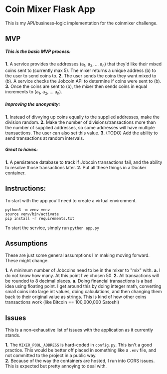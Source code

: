 # Coin Mixer Flask App

This is my API/business-logic implementation for the coinmixer challenge.

## MVP   

##### This is the basic MVP process:    
**1.** A service provides the addresses (a<sub>1</sub>, a<sub>2</sub>, ... a<sub>n</sub>) that they'd like their mixed coins sent to (currently max 5). The mixer returns a unique address (b) to the user to send coins to. 
**2.** The user sends the coins they want mixed to (b). A service checks the Jobcoin API to determine if coins were sent to (b).     
**3.** Once the coins are sent to (b), the mixer then sends coins in equal increments to (a<sub>1</sub>, a<sub>2</sub>, ... a<sub>n</sub>).
     

##### Improving the anonymity:      
 
**1.** Instead of divvying up coins equally to the supplied addresses, make the division random. 
**2.** Make the number of divisions/transactions more than the number of supplied addresses, so some addresses will have multiple transactions. The user can also set this value.
**3.** (TODO) Add the ability to send transactions at random intervals. 


##### Great to haves:     
     
**1.** A persistence database to track if Jobcoin transactions fail, and the ability to resolve those transactions later.
**2.** Put all these things in a Docker container.
  
  
## Instructions:     
To start with the app you'll need to create a virtual environment.      
```
python3 -m venv venv      
source venv/bin/activate      
pip install -r requirements.txt        
```

To start the service, simply run
`python app.py`

## Assumptions       
These are just some general assumptions I'm making moving forward. These might change.
     
**1.** A minimum number of Jobcoins need to be in the mixer to "mix" with.
  **a.** I do not know how many. At this point I've chosen 50.
**2.** All transactions will be rounded to 8 decimal places. 
**a.** Doing financial transactions is a bad idea using floating point. I get around this by doing integer math, converting small coins into large int values, doing calculations, and then changing them back to their original value as strings. This is kind of how other coins transactions work (like Bitcoin ==  100,000,000 Satoshi)

## Issues
This is a non-exhaustive list of issues with the application as it currently stands.

**1.** The `MIXER_POOL_ADDRESS` is hard-coded in `config.py`. This isn't a good practice. This would be better off placed in something like a `.env` file, and not committed to the project in a public way.         
**2.** Because of the way the containers are hosted, I run into CORS issues. This is expected but pretty annoying to deal with. 